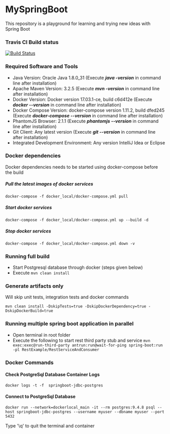 # MySpringBoot
This repository is a playground for learning and trying new ideas with Spring Boot

### Travis CI Build status
[![Build Status](https://travis-ci.org/harishkannarao/MySpringBoot.svg?branch=master)](https://travis-ci.org/harishkannarao/MySpringBoot)

### Required Software and Tools
* Java Version: Oracle Java 1.8.0_31 (Execute **_java -version_** in command line after installation)
* Apache Maven Version: 3.2.5 (Execute **_mvn -version_** in command line after installation)
* Docker Version: Docker version 17.03.1-ce, build c6d412e (Execute **_docker --version_** in command line after installation)
* Docker Compose Version: docker-compose version 1.11.2, build dfed245 (Execute **_docker-compose --version_** in command line after installation)
* PhantomJS Browser: 2.1.1 (Execute **_phantomjs --version_** in command line after installation)
* Git Client: Any latest version (Execute **_git --version_** in command line after installation)
* Integrated Development Environment: Any version IntelliJ Idea or Eclipse

### Docker dependencies
Docker dependencies needs to be started using docker-compose before the build
##### Pull the latest images of docker services
    docker-compose -f docker_local/docker-compose.yml pull
##### Start docker services
    docker-compose -f docker_local/docker-compose.yml up --build -d
##### Stop docker services
    docker-compose -f docker_local/docker-compose.yml down -v

### Running full build
* Start Postgresql database through docker (steps given below)
* Execute ```mvn clean install```

### Generate artifacts only
Will skip unit tests, integration tests and docker commands
    
    mvn clean install -DskipTests=true -DskipDockerDependency=true -DskipDockerBuild=true

### Running multiple spring boot application in parallel
* Open terminal in root folder
* Execute the following to start rest third party stub and service ```mvn exec:exec@run-third-party antrun:run@wait-for-ping spring-boot:run -pl RestExample/RestServiceAndConsumer```

### Docker Commands
#### Check PostgreSql Database Container Logs
    docker logs -t -f  springboot-jdbc-postgres
#### Connect to PostgreSql Database
    docker run --network=dockerlocal_main -it --rm postgres:9.4.8 psql --host springboot-jdbc-postgres --username myuser --dbname myuser --port 5432
    
Type '\q' to quit the terminal and container